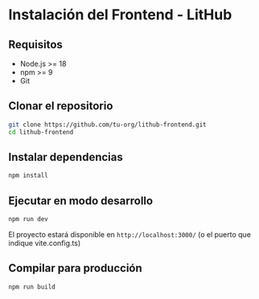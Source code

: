 # Instalación del Frontend - LitHub

## Requisitos
- Node.js >= 18
- npm >= 9
- Git

## Clonar el repositorio
```bash
git clone https://github.com/tu-org/lithub-frontend.git
cd lithub-frontend
```

## Instalar dependencias
```bash
npm install
```

## Ejecutar en modo desarrollo
```bash
npm run dev
```
El proyecto estará disponible en `http://localhost:3000/` (o el puerto que indique vite.config.ts)

## Compilar para producción
```bash
npm run build
```
